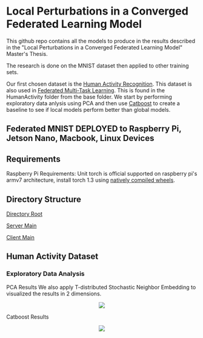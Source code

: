 # Local Perturbations in a Converged Federated Learning Model

This github repo contains all the models to produce in the results described in the "Local Perturbations in a Converged Federated Learning Model" Master's Thesis.

The research is done on the MNIST dataset then applied to other training sets. 

Our first chosen dataset is the [Human Activity Recognition](https://archive.ics.uci.edu/ml/datasets/human+activity+recognition+using+smartphones).
This dataset is also used in [Federated Multi-Task Learning](https://arxiv.org/pdf/1705.10467.pdf). This is found in the HumanActivity folder from the base folder.
We start by performing exploratory data anlysis using PCA and then use [Catboost](https://github.com/catboost/catboost) to create a baseline to see if local models perform better than global models.

## Federated MNIST DEPLOYED to Raspberry Pi, Jetson Nano, Macbook, Linux Devices

## Requirements
Raspberry Pi Requirements: Unit torch is official supported on raspberry pi's armv7 architecture, install torch 1.3 using [natively compiled wheels](https://github.com/JiahanLiu/LocalGlobalFedLearning/tree/master/RaspberryPi4).

## Directory Structure 
[Directory Root](https://github.com/JiahanLiu/LocalGlobalFedLearning/tree/master/FedMnist)

[Server Main](https://github.com/JiahanLiu/LocalGlobalFedLearning/blob/master/FedMnist/server/app.js)

[Client Main](https://github.com/JiahanLiu/LocalGlobalFedLearning/blob/master/FedMnist/federated_client.py)

## Human Activity Dataset

### Exploratory Data Analysis

PCA Results We also apply T-distributed Stochastic Neighbor Embedding to visualized the results in 2 dimensions. 

<p align="center">
  <img src="https://github.com/JiahanLiu/LocalGlobalFedLearning/blob/master/HumanActivityRecognition/eda/pca_results/PCA.png">
</p>

Catboost Results

<p align="center">
  <img src="https://github.com/JiahanLiu/LocalGlobalFedLearning/blob/master/HumanActivityRecognition/eda/catboost_results/Catboost_Results.png">
</p>


